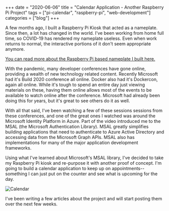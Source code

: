 +++
date = "2020-06-06"
title = "Calendar Application - Another Raspberry Pi Project"
tags = ["pi-calendar", "raspberry-pi", "web-development"]
categories = ["blog"]
+++

A few months ago, I built a Raspberry Pi Kiosk that acted as a nameplate.  Since then, a lot has changed in the world.  I've been working from home full time, so COVID-19 has rendered my nameplate useless.  Even when work returns to normal, the interactive portions of it don't seem appropriate anymore. 

[You can read more about the Raspberry Pi based nameplate I built here.](/projects/pi-plate/)

With the pandemic, many developer conferences have gone online, providing a wealth of new technology related content.  Recently Microsoft had it's Build 2020 conference all online.  Docker also had it's Dockercon, again all online.  While it's tough to spend an entire day just viewing materials on these, having them online allows most of the events to be available to watch online after the conference.  Microsoft had already been doing this for years, but it's great to see others do it as well.

With all that said, I've been watching a few of these sessions sessions from these conferences, and one of the great ones I watched was around the Microsoft Identity Platform in Azure.  Part of the video introduced me to the MSAL (the Microsoft Authentication Library).  MSAL greatly simplifies building applications that need to authenticate to Azure Active Directory and accessing data from the Microsoft Graph APIs.  MSAL also has implementations for many of the major application development frameworks.

Using what I've learned about Microsoft's MSAL library, I've decided to take my Raspberry Pi kiosk and  re-purpose it with another proof of concept. I'm going to build a calendar application to keep up on appointments-- something I can just put on the counter and see what is upcoming for the day. 

![Calendar](/images/raspberry-pi-calendar.jpg)

I've been writing a few articles about the project and will start posting them over the next few weeks.